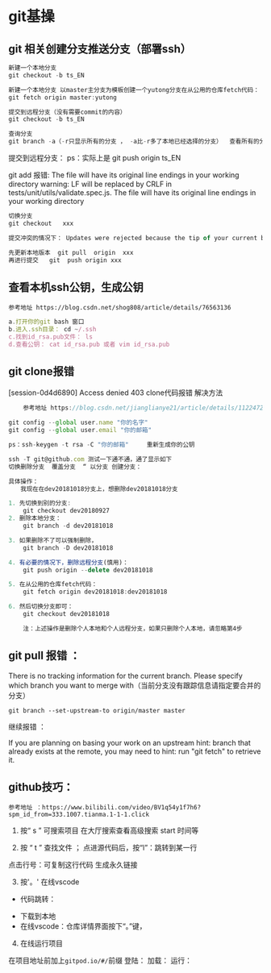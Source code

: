 # git基操 
## git  相关创建分支推送分支（部署ssh）
``` js
新建一个本地分支 
git checkout -b ts_EN
```    
```js
新建一个本地分支 以master主分支为模板创建一个yutong分支在从公用的仓库fetch代码：
git fetch origin master:yutong
```
```js
提交到远程分支（没有需要commit的内容）
git checkout -b ts_EN
```
```js
查询分支
git branch -a（-r只显示所有的分支 ， -a比-r多了本地已经选择的分支）  查看所有的分支  
```
提交到远程分支： ps：实际上是 git push origin ts_EN 


git add 报错:
The file will have its original line endings in your working directory
warning: LF will be replaced by CRLF in tests/unit/utils/validate.spec.js.
The file will have its original line endings in your working directory

```js
切换分支 
git checkout   xxx  
```
```js
提交冲突的情况下： Updates were rejected because the tip of your current branch is behind

先更新本地版本  git pull  origin  xxx  
再进行提交   git  push origin xxx

```
##  查看本机ssh公钥，生成公钥

    参考地址 https://blog.csdn.net/shog808/article/details/76563136
```js
a.打开你的git bash 窗口
b.进入.ssh目录： cd ~/.ssh
c.找到id_rsa.pub文件： ls
d.查看公钥： cat id_rsa.pub 或者 vim id_rsa.pub
```
## git clone报错
[session-0d4d6890] Access denied  403   clone代码报错    解决方法 
```js
    参考地址 https://blog.csdn.net/jianglianye21/article/details/112247286
    
git config --global user.name "你的名字"
git config --global user.email "你的邮箱"

ps：ssh-keygen -t rsa -C "你的邮箱"     重新生成你的公钥
``` 
```js
ssh -T git@github.com 测试一下通不通，通了显示如下
切换删除分支  覆盖分支  “ 以分支 创建分支：

具体操作：
　　我现在在dev20181018分支上，想删除dev20181018分支

1. 先切换到别的分支:
    git checkout dev20180927
2. 删除本地分支： 
    git branch -d dev20181018

3. 如果删除不了可以强制删除，
    git branch -D dev20181018

4. 有必要的情况下，删除远程分支(慎用)：
    git push origin --delete dev20181018

5. 在从公用的仓库fetch代码：
    git fetch origin dev20181018:dev20181018

6. 然后切换分支即可：
    git checkout dev20181018

    注：上述操作是删除个人本地和个人远程分支，如果只删除个人本地，请忽略第4步

```

## git pull 报错 ：

There is no tracking information for the current branch.
Please specify which branch you want to merge with（当前分支没有跟踪信息请指定要合并的分支）

    git branch --set-upstream-to origin/master master

继续报错 ： 

If you are planning on basing your work on an upstream
hint: branch that already exists at the remote, you may need to
hint: run "git fetch" to retrieve it.




## github技巧： 

    参考地址 ：https://www.bilibili.com/video/BV1q54y1f7h6?spm_id_from=333.1007.tianma.1-1-1.click

1.  按“ s ”  可搜索项目  在大厅搜索查看高级搜索  start  时间等

2.  按 “ t ” 查找文件 ； 点进源代码后，按“l”：跳转到某一行 

点击行号：可复制这行代码 生成永久链接

3. 按'。' 在线vscode
-  代码跳转：
+ 下载到本地
+  在线vscode：仓库详情界面按下“。”键，

4. 在线运行项目

在项目地址前加上`gitpod.io/#/`前缀
登陆：
加载：
运行：

